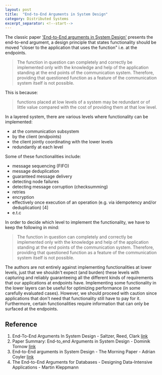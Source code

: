 ```yaml
---
layout: post
title:  "End-to-End Arguments in System Design"
category: Distributed Systems
excerpt_separator: <!--start-->
---
```

<!--start-->

The classic paper
['End-to-End arguments in System Design'](https://web.mit.edu/Saltzer/www/publications/endtoend/endtoend.pdf)
presents the end-to-end argument, a design principle that states functionality
should be moved "closer to the application that uses the function" i.e. at the
endpoints.

> The function in question can completely and correctly be implemented only with
> the knowledge and help of the application standing at the end points of the
> communication system. Therefore, providing that questioned function as a
> feature of the communication system itself is not possible.

This is because:

> functions placed at low levels of a system may be redundant or of little value
> compared with the cost of providing them at that low level.

In a layered system, there are various levels where functionality can be
implemented:

- at the communication subsystem
- by the client (endpoints)
- the client jointly coordinating with the lower levels
- redundantly at each level

Some of these functionalities include:

- message sequencing (FIFO)
- message deduplication
- guaranteed message delivery
- detecting node failures
- detecting message corruption (checksumming)
- retries
- encryption
- effectively once execution of an operation (e.g. via idempotency and/or
  deduplication) [4]
- e.t.c

In order to decide which level to implement the functionality, we have to keep
the following in mind:

> The function in question can completely and correctly be implemented only with
> the knowledge and help of the application standing at the end points of the
> communication system. Therefore, providing that questioned function as a
> feature of the communication system itself is not possible.

The authors are not entirely against implementing functionalities at lower
levels, just that we shouldn't expect (and burden) these levels with capturing
and reliably guaranteeing all the different kinds of requirements that our
applications at endpoints have. Implementing some functionality in the lower
layers can be useful for optimizing performance (in some carefully evaluated
cases). However, we should proceed with caution since applications that don't
need that functionality still have to pay for it. Furthermore, certain
functionalities require information that can only be surfaced at the endpoints.

## Reference

1. End-To-End Arguments In System Design - Saltzer, Reed, Clark
   [link](https://web.mit.edu/Saltzer/www/publications/endtoend/endtoend.pdf)
2. Paper Summary: End-to_end Arguments in System Design - Dominik Tornow
   [link](https://temporal.io/blog/paper-summary-end-to-end-arguments-in-system-design)
3. End-to-End arguments in System Design - The Morning Paper - Adrian Coyler
   [link](https://blog.acolyer.org/2014/11/14/end-to-end-arguments-in-system-design/)
4. The End-to-End Arguments for Databases - Designing Data-Intensive
   Applications - Martin Kleppmann
